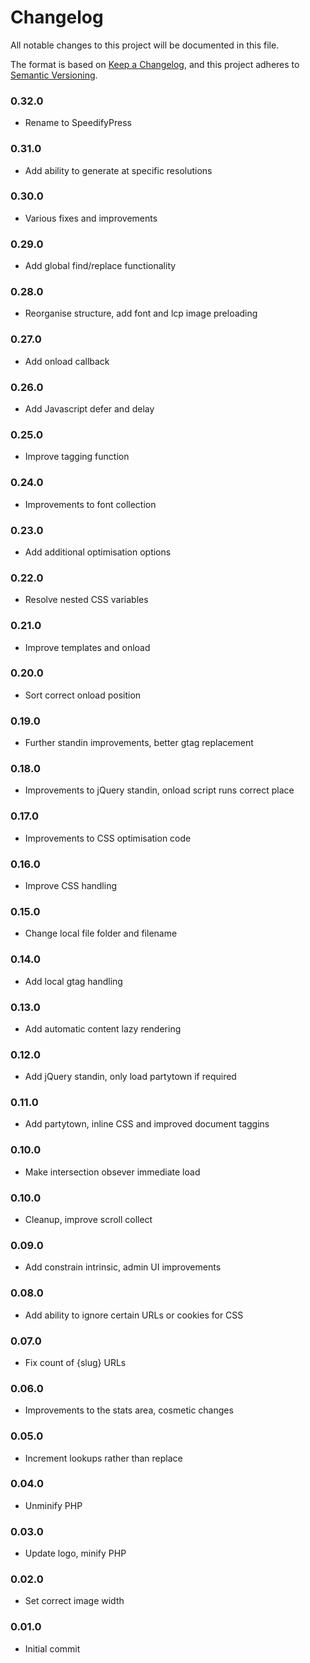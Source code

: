 # Changelog

All notable changes to this project will be documented in this file.

The format is based on [Keep a Changelog](https://keepachangelog.com/en/1.0.0/),
and this project adheres to [Semantic Versioning](https://semver.org/spec/v2.0.0.html).

### 0.32.0
-  Rename to SpeedifyPress

### 0.31.0
-  Add ability to generate at specific resolutions

### 0.30.0
-  Various fixes and improvements

### 0.29.0
-  Add global find/replace functionality

### 0.28.0
-  Reorganise structure, add font and lcp image preloading

### 0.27.0
-  Add onload callback

### 0.26.0
-  Add Javascript defer and delay

### 0.25.0
-  Improve tagging function

### 0.24.0
-  Improvements to font collection

### 0.23.0
-  Add additional optimisation options

### 0.22.0
-  Resolve nested CSS variables

### 0.21.0
-  Improve templates and onload

### 0.20.0
-  Sort correct onload position

### 0.19.0
-  Further standin improvements, better gtag replacement

### 0.18.0
-  Improvements to jQuery standin, onload script runs correct place

### 0.17.0
-  Improvements to CSS optimisation code

### 0.16.0
-  Improve CSS handling

### 0.15.0
-  Change local file folder and filename

### 0.14.0
-  Add local gtag handling

### 0.13.0
-  Add automatic content lazy rendering

### 0.12.0
-  Add jQuery standin, only load partytown if required

### 0.11.0
-  Add partytown, inline CSS and improved document taggins

### 0.10.0
-  Make intersection obsever immediate load

### 0.10.0
-  Cleanup, improve scroll collect 

### 0.09.0
-  Add constrain intrinsic, admin UI improvements

### 0.08.0
-  Add ability to ignore certain URLs or cookies for CSS

### 0.07.0
-  Fix count of {slug} URLs

### 0.06.0
- Improvements to the stats area, cosmetic changes

### 0.05.0
- Increment lookups rather than replace

### 0.04.0
- Unminify PHP

### 0.03.0
- Update logo, minify PHP

### 0.02.0
- Set correct image width

### 0.01.0
- Initial commit

